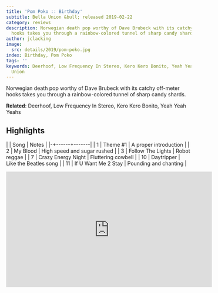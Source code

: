 ```yaml
---
title: 'Pom Poko :: Birthday'
subtitle: Bella Union &bull; released 2019-02-22
category: reviews
description: Norwegian death pop worthy of Dave Brubeck with its catchy off-meter
  hooks takes you through a rainbow-colored tunnel of sharp candy shards.
author: jclacking
image:
  src: details/2019/pom-poko.jpg
index: Birthday, Pom Poko
tags: ''
keywords: Deerhoof, Low Frequency In Stereo, Kero Kero Bonito, Yeah Yeah Yeahs, Bella
  Union
---
```

Norwegian death pop worthy of Dave Brubeck with its catchy off-meter hooks takes you through a rainbow-colored tunnel of sharp candy shards.<!--more-->

**Related**: Deerhoof, Low Frequency In Stereo, Kero Kero Bonito, Yeah Yeah Yeahs

## Highlights

| | Song | Notes |
|-+------+-------|
| 1 | Theme #1 | A proper introduction |
| 2 | My Blood | High speed and sugar rushed |
| 3 | Follow The Lights | Robot reggae |
| 7 | Crazy Energy Night | Fluttering cowbell |
| 10 | Daytripper | Like the Beatles song |
| 11 | If U Want Me 2 Stay | Pounding and chanting |

<div class="tlo-detail-video"><iframe width="560" height="315" src="https://www.youtube.com/embed/q0Xv9h___7o" frameborder="0" allow="autoplay; encrypted-media" allowfullscreen></iframe></div>

